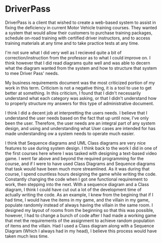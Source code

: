 # DriverPass

DriverPass is a client that wished to create a web-based system to assist in fixing the deficiency in current Motor Vehicle training courses. They wanted a system that would allow their customers to purchase training packages, schedule on-road training with certified driver instructors, and to access training materials at any time and to take practice tests at any time.

I'm not sure what I did very well as I recieved quite a bit of correction/instruction from the professor as to what I could improve on. I think however that I did read diagrams quite well and was able to decern what the diagram wanted from the system and how to structure that system to mee Driver Pass' needs.

My business requirements document was the most criticized portion of my work in this term. Criticism is not a negative thing, it is a tool to use to get better at something. In this criticism, I found that I didn't necessarily understand what each category was asking, or that I didn't understand how to properly structure my answers for this type of administrative document.

I think I did a decent job at interpretting the users needs. I believe that I understand the user needs based on the fact that up until now, I've only been the user. Therefore, the user needs are an integral part of any system design, and using and understanding what User cases are intended for has made understanding ow a system needs to operate much easier.

I think that Sequence diagrams and UML Class diagrams are very nice features to use during system design. I think back to the work I did in one of the first courses here where I was tasked with designing a text-based video game. I went far above and beyond the required programming for the course, and if I were to have used Class Diagrams and Sequence diagrams that task would have been much more streamlined. As it was during that course, I spend countless hours designing the game while writing the code. Constantly changing the code when I got one functional requirement to work, then stepping into the next. With a sequence diagram and a Class diagram, I think I could have cut out a lot of the development time of actually writing the code. As an example, I knew from the begining that if I had time, I would have the items in my game, and the villain in my game, populate randomly instead of always having the villain in the same room. I designed my layout of rooms from the beginning so that this was possible, however, I had to change a bunch of code after I had made a working game that met the requirements of the assignment to achieve random population of items and the villain. Had I used a Class diagram along with a Sequence Diagram (Which I always had in my head), I believe this process would have taken much less time.

